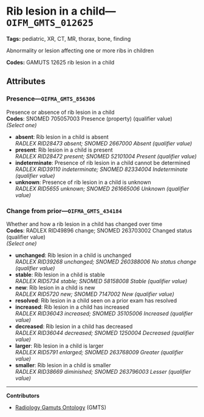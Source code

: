 # Rib lesion in a child—`OIFM_GMTS_012625`

**Tags:** pediatric, XR, CT, MR, thorax, bone, finding

Abnormality or lesion affecting one or more ribs in children

**Codes:** GAMUTS 12625 rib lesion in a child

## Attributes

### Presence—`OIFMA_GMTS_856306`

Presence or absence of rib lesion in a child  
**Codes**: SNOMED 705057003 Presence (property) (qualifier value)  
*(Select one)*

- **absent**: Rib lesion in a child is absent  
_RADLEX RID28473 absent; SNOMED 2667000 Absent (qualifier value)_
- **present**: Rib lesion in a child is present  
_RADLEX RID28472 present; SNOMED 52101004 Present (qualifier value)_
- **indeterminate**: Presence of rib lesion in a child cannot be determined  
_RADLEX RID39110 indeterminate; SNOMED 82334004 Indeterminate (qualifier value)_
- **unknown**: Presence of rib lesion in a child is unknown  
_RADLEX RID5655 unknown; SNOMED 261665006 Unknown (qualifier value)_

### Change from prior—`OIFMA_GMTS_434184`

Whether and how a rib lesion in a child has changed over time  
**Codes**: RADLEX RID49896 change; SNOMED 263703002 Changed status (qualifier value)  
*(Select one)*

- **unchanged**: Rib lesion in a child is unchanged  
_RADLEX RID39268 unchanged; SNOMED 260388006 No status change (qualifier value)_
- **stable**: Rib lesion in a child is stable  
_RADLEX RID5734 stable; SNOMED 58158008 Stable (qualifier value)_
- **new**: Rib lesion in a child is new  
_RADLEX RID5720 new; SNOMED 7147002 New (qualifier value)_
- **resolved**: Rib lesion in a child seen on a prior exam has resolved  
- **increased**: Rib lesion in a child has increased  
_RADLEX RID36043 increased; SNOMED 35105006 Increased (qualifier value)_
- **decreased**: Rib lesion in a child has decreased  
_RADLEX RID36044 decreased; SNOMED 1250004 Decreased (qualifier value)_
- **larger**: Rib lesion in a child is larger  
_RADLEX RID5791 enlarged; SNOMED 263768009 Greater (qualifier value)_
- **smaller**: Rib lesion in a child is smaller  
_RADLEX RID38669 diminished; SNOMED 263796003 Lesser (qualifier value)_

---

**Contributors**

- [Radiology Gamuts Ontology](https://gamuts.net/) (GMTS)